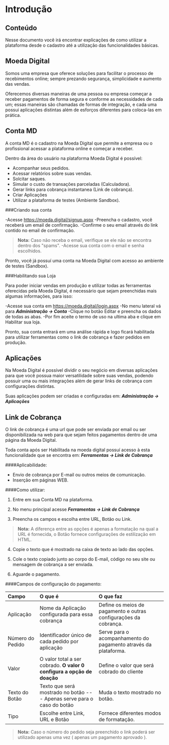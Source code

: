﻿Introdução
=========

Conteúdo
-------------
Nesse documento você irá encontrar explicações de como utilizar a plataforma desde o cadastro até a utilização das funcionalidades básicas.


Moeda Digital
-------------

Somos uma empresa que oferece soluções para facilitar o processo de recebimentos online; sempre prezando segurança, simplicidade e aumento das vendas. 

Oferecemos diversas maneiras de uma  pessoa ou empresa começar a receber pagamentos de forma segura e conforme as necessidades de cada um; essas maneiras são chamadas de formas de integração, e cada uma possui aplicações distintas além de esforços diferentes para coloca-las em prática.

Conta MD
-------------

A conta MD é o cadastro na Moeda Digital que permite a empresa ou o profissional acessar a plataforma online e começar a receber. 

Dentro da área do usuário na plataforma Moeda Digital é  possível:

- Acompanhar seus pedidos.
- Acessar relatórios sobre suas vendas.
- Solcitar saques.
- Simular o custo de transações parceladas (Calculadora).
- Gerar links para cobrança instantanea (Link de cobrança).
- Criar Aplicações
- Utilizar a plataforma de testes (Ambiente Sandbox).

###Criando sua conta

-Acesse https://moeda.digital/signup.aspx
-Preencha o cadastro, você receberá um email de confirmação.
-Confirme o seu email através do link contido no email de confirmação.
>**Nota:** Caso não receba o email, verifique se ele não se encontra dentro dos "spams".
-Acesse sua conta com o email e senha escolhidos.

Pronto, você já possuí uma conta na Moeda Digital com acesso ao ambiente de testes (Sandbox).

###Habilitando sua Loja

Para poder iniciar vendas em produção e utilizar todas as ferramentas oferecidas pela Moeda Digital, é necessário que sejam preenchidas mais algumas informações, para isso:

-Acesse sua conta em https://moeda.digital/login.aspx
-No menu lateral vá para ***Administração → Conta*** 
-Clique no botão Editar e preencha os dados de todas as abas.
-Por fim aceite o termo de uso na ultima aba e clique em Habilitar sua loja.

Pronto, sua conta entrará em uma análise rápida e logo ficará habilitada para utilizar ferramentas como o link de cobrança e fazer pedidos em produção. 

Aplicações
-----------

Na Moeda Digital é possível dividir o seu negócio em diversas aplicações para que você possua maior versatilidade sobre suas vendas, podendo possuir uma ou mais integrações além de gerar links de cobrança com configurações distintas.

Suas aplicações podem ser criadas e configuradas em:  ***Administração → Aplicações*** 


Link de Cobrança
----------------

O link de cobrança é uma url que pode ser enviada por email ou ser disponibilizada na web para que sejam feitos pagamentos dentro de uma página da Moeda Digital.

Toda conta após ser Habilitada na moeda digital possuí acesso à esta funcionalidade que se encontra em: ***Ferramentas → Link de Cobrança*** 

####Aplicabilidade:

 - Envio de cobrança por E-mail ou outros meios de comunicação.
 - Inserção em páginas WEB.

####Como utilizar:

1. Entre em sua Conta MD na plataforma.

2. No menu principal acesse ***Ferramentas → Link de Cobrança*** 

3. Preencha os campos e escolha entre URL, Botão ou Link.
>**Nota:** A diferença entre as opções é apenas a formatação na qual a URL é fornecida, o Botão fornece configurações de estilização em HTML.

4. Copie o texto que é mostrado na caixa de texto ao lado das opções.

5. Cole o texto copiado junto ao corpo do E-mail, código no seu site ou mensagem de cobrança a ser enviada.

6. Aguarde o pagamento.

####Campos de configuração do pagamento:

| Campo    | O que é | O que faz|
| :-----------------| :---- | :--- |
|Aplicação|	Nome da Aplicação configurada para essa cobrança|Define os meios de pagamento e outras configurações da cobrança.|
|Número do Pedido|	Identificador único de cada pedido por aplicação|Serve para o acompanhamento do pagamento através da plataforma.|
|Valor|O valor total a ser cobrado. **O valor 0 configura a opção de doação**| Define o valor que será cobrado do cliente |
|Texto do Botão| Texto que será mostrado no botão --- Apenas serve para o caso do botão | Muda o texto mostrado no botão.|
|Tipo |Escolhe entre Link, URL e Botão| Fornece diferentes modos de formatação.|

>**Nota:** Caso o número do pedido seja preenchido o link poderá ser utilizado apenas uma vez ( apenas um pagamento aprovado ).
